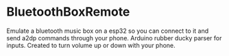 # BluetoothBoxRemote
 Emulate a bluetooth music box on a esp32 so you can connect to it and send a2dp commands through your phone. Arduino rubber ducky parser for inputs. Created to turn volume up or down with your phone.
